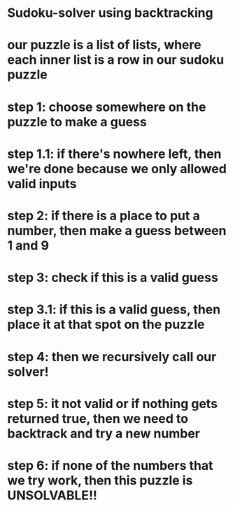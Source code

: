 # Sudoku-solver using backtracking

  # our puzzle is a list of lists, where each inner list is a row in our sudoku puzzle
  
  # step 1: choose somewhere on the puzzle to make a guess
  # step 1.1: if there's nowhere left, then we're done because we only allowed valid inputs
  # step 2: if there is a place to put a number, then make a guess between 1 and 9
  # step 3: check if this is a valid guess
  # step 3.1: if this is a valid guess, then place it at that spot on the puzzle
  # step 4: then we recursively call our solver!
  # step 5: it not valid or if nothing gets returned true, then we need to backtrack and try a new number
  # step 6: if none of the numbers that we try work, then this puzzle is UNSOLVABLE!!
